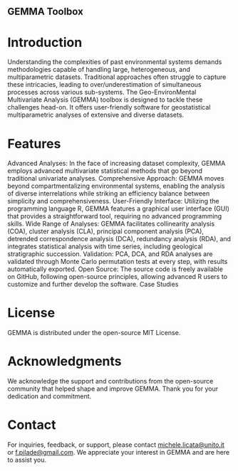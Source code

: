 ## GEMMA Toolbox
# Introduction
Understanding the complexities of past environmental systems demands methodologies capable of handling large, heterogeneous, and multiparametric datasets. Traditional approaches often struggle to capture these intricacies, leading to over/underestimation of simultaneous processes across various sub-systems. The Geo-EnvironMental Multivariate Analysis (GEMMA) toolbox is designed to tackle these challenges head-on. It offers user-friendly software for geostatistical multiparametric analyses of extensive and diverse datasets.

# Features
Advanced Analyses: In the face of increasing dataset complexity, GEMMA employs advanced multivariate statistical methods that go beyond traditional univariate analyses.
Comprehensive Approach: GEMMA moves beyond compartmentalizing environmental systems, enabling the analysis of diverse interrelations while striking an efficiency balance between simplicity and comprehensiveness.
User-Friendly Interface: Utilizing the programming language R, GEMMA features a graphical user interface (GUI) that provides a straightforward tool, requiring no advanced programming skills.
Wide Range of Analyses: GEMMA facilitates collinearity analysis (COA), cluster analysis (CLA), principal component analysis (PCA), detrended correspondence analysis (DCA), redundancy analysis (RDA), and integrates statistical analysis with time series, including geological stratigraphic succession.
Validation: PCA, DCA, and RDA analyses are validated through Monte Carlo permutation tests at every step, with results automatically exported.
Open Source: The source code is freely available on GitHub, following open-source principles, allowing advanced R users to customize and further develop the software.
Case Studies

# License
GEMMA is distributed under the open-source MIT License.

# Acknowledgments
We acknowledge the support and contributions from the open-source community that helped shape and improve GEMMA. Thank you for your dedication and commitment.

# Contact
For inquiries, feedback, or support, please contact michele.licata@unito.it or f.pilade@gmail.com. We appreciate your interest in GEMMA and are here to assist you.
